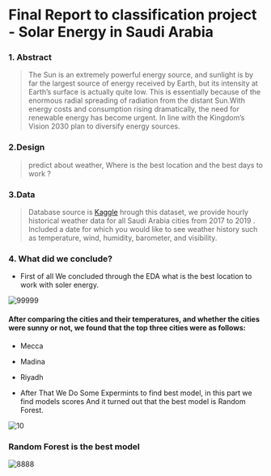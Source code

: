 # Final Report to classification project - Solar Energy in Saudi Arabia

### 1. Abstract

> The Sun is an extremely powerful energy source, and sunlight is by far the largest source of energy received by Earth, but its intensity at Earth’s surface is actually quite low. This is essentially because of the enormous radial spreading of radiation from the distant Sun.With energy costs and consumption rising dramatically, the need for renewable energy has become urgent. 
In line with the Kingdom’s Vision 2030 plan to diversify energy sources.


### 2.Design

> predict about weather, Where is the best location and the best days to work ?

### 3.Data

> Database source is [Kaggle](https://www.kaggle.com/esraamadi/saudi-arabia-weather-history)  hrough this dataset, we provide hourly historical weather data for all Saudi Arabia cities from 2017 to 2019 . 
Included a date for which you would like to see weather history such as temperature, wind, humidity, barometer, and visibility.

### 4. What did we conclude?

  * First of all We concluded through the EDA what is the best location to work with soler energy.
          
![99999](https://user-images.githubusercontent.com/93244403/146690370-b47430e9-f720-4b16-8c2a-9a5ad50cd137.png)


#### After comparing the cities and their temperatures, and whether the cities were sunny or not, we found that the top three cities were as follows:
* Mecca
* Madina 
* Riyadh

  
  
  
* After That We Do Some Expermints to find best model, in this part we find models scores And it turned out that the best model is Random Forest.

![10](https://user-images.githubusercontent.com/93244403/146691237-9dad0d12-68a0-43eb-a22b-962bb2d590b4.png)




### Random Forest is the best model

![8888](https://user-images.githubusercontent.com/93244403/146690339-41d2c9c1-3e7e-43a1-8950-b0b5e302f5aa.png)

